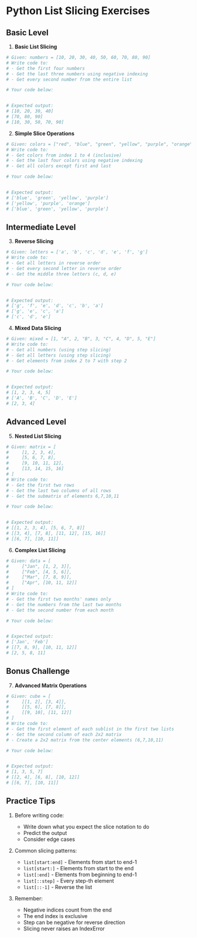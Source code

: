 # Python List Slicing Exercises

## Basic Level

1. **Basic List Slicing**
```python
# Given: numbers = [10, 20, 30, 40, 50, 60, 70, 80, 90]
# Write code to:
# - Get the first four numbers
# - Get the last three numbers using negative indexing
# - Get every second number from the entire list

# Your code below:


# Expected output:
# [10, 20, 30, 40]
# [70, 80, 90]
# [10, 30, 50, 70, 90]
```

2. **Simple Slice Operations**
```python
# Given: colors = ["red", "blue", "green", "yellow", "purple", "orange"]
# Write code to:
# - Get colors from index 1 to 4 (inclusive)
# - Get the last four colors using negative indexing
# - Get all colors except first and last

# Your code below:


# Expected output:
# ['blue', 'green', 'yellow', 'purple']
# ['yellow', 'purple', 'orange']
# ['blue', 'green', 'yellow', 'purple']
```

## Intermediate Level

3. **Reverse Slicing**
```python
# Given: letters = ['a', 'b', 'c', 'd', 'e', 'f', 'g']
# Write code to:
# - Get all letters in reverse order
# - Get every second letter in reverse order
# - Get the middle three letters (c, d, e)

# Your code below:


# Expected output:
# ['g', 'f', 'e', 'd', 'c', 'b', 'a']
# ['g', 'e', 'c', 'a']
# ['c', 'd', 'e']
```

4. **Mixed Data Slicing**
```python
# Given: mixed = [1, "A", 2, "B", 3, "C", 4, "D", 5, "E"]
# Write code to:
# - Get all numbers (using step slicing)
# - Get all letters (using step slicing)
# - Get elements from index 2 to 7 with step 2

# Your code below:


# Expected output:
# [1, 2, 3, 4, 5]
# ['A', 'B', 'C', 'D', 'E']
# [2, 3, 4]
```

## Advanced Level

5. **Nested List Slicing**
```python
# Given: matrix = [
#     [1, 2, 3, 4],
#     [5, 6, 7, 8],
#     [9, 10, 11, 12],
#     [13, 14, 15, 16]
# ]
# Write code to:
# - Get the first two rows
# - Get the last two columns of all rows
# - Get the submatrix of elements 6,7,10,11

# Your code below:


# Expected output:
# [[1, 2, 3, 4], [5, 6, 7, 8]]
# [[3, 4], [7, 8], [11, 12], [15, 16]]
# [[6, 7], [10, 11]]
```

6. **Complex List Slicing**
```python
# Given: data = [
#     ["Jan", [1, 2, 3]],
#     ["Feb", [4, 5, 6]],
#     ["Mar", [7, 8, 9]],
#     ["Apr", [10, 11, 12]]
# ]
# Write code to:
# - Get the first two months' names only
# - Get the numbers from the last two months
# - Get the second number from each month

# Your code below:


# Expected output:
# ['Jan', 'Feb']
# [[7, 8, 9], [10, 11, 12]]
# [2, 5, 8, 11]
```

## Bonus Challenge

7. **Advanced Matrix Operations**
```python
# Given: cube = [
#     [[1, 2], [3, 4]],
#     [[5, 6], [7, 8]],
#     [[9, 10], [11, 12]]
# ]
# Write code to:
# - Get the first element of each sublist in the first two lists
# - Get the second column of each 2x2 matrix
# - Create a 2x2 matrix from the center elements (6,7,10,11)

# Your code below:


# Expected output:
# [1, 3, 5, 7]
# [[2, 4], [6, 8], [10, 12]]
# [[6, 7], [10, 11]]
```

## Practice Tips

1. Before writing code:
   - Write down what you expect the slice notation to do
   - Predict the output
   - Consider edge cases

2. Common slicing patterns:
   - `list[start:end]` - Elements from start to end-1
   - `list[start:]` - Elements from start to the end
   - `list[:end]` - Elements from beginning to end-1
   - `list[::step]` - Every step-th element
   - `list[::-1]` - Reverse the list

3. Remember:
   - Negative indices count from the end
   - The end index is exclusive
   - Step can be negative for reverse direction
   - Slicing never raises an IndexError